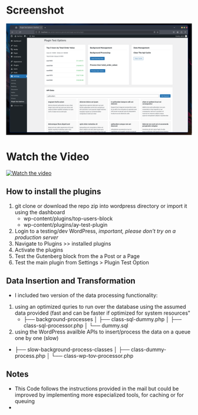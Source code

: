 
# Screenshot

  

![Screenshot](screenshot.png)

  

# Watch the Video

[![Watch the video](https://i.ytimg.com/vi/I_5K5sLk-Dc/maxresdefault.jpg)](https://youtu.be/I_5K5sLk-Dc)

## How to install the plugins
1. git clone or download the repo zip into wordpress directory or import it using the dashboard
	- wp-content/plugins/top-users-block
	- wp-content/plugins/ay-test-plugin
2. Login to a testing/dev WordPress, *important, please don't try on a production server* 
3. Navigate to Plugins >> installed plugins
4. Activate the plugins
5. Test the Gutenberg block from the a Post or a Page
6. Test the main plugin from Settings > Plugin Test Option

## Data Insertion and Transformation
- I included two version of the data processing functionality:
1. using an optimized quries to run over the database using the assumed data provided (fast and can be faster if optimized for system resources"
	- ├── background-processes
│   ├── class-sql-dummy.php
│   ├── class-sql-processor.php
│   └── dummy.sql
2. using the WordPress availble APIs to insert/process the data  on a queue one by one (slow)
 - ├── slow-background-process-classes
│   ├── class-dummy-process.php
│   └── class-wp-tov-processor.php

## Notes
- This Code follows the instructions provided in the mail but could be improved by implementing more especialized tools, for caching or for queuing
- 